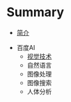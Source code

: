 # Summary

* [简介](README.md)

- 百度AI
  - [视觉技术](docs/baidu/face.md)
  - 自然语言
  - 图像处理
  - 图像搜索
  - 人体分析
